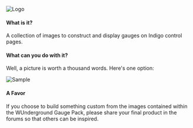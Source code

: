 ![Logo](https://github.com/DaveL17/WUnderground_Gauge_Pack/wiki/img/WGP_Logo.png)

#### What is it?
A collection of images to construct and display gauges on Indigo 
control pages.

#### What can you do with it?
Well, a picture is worth a thousand words. Here's one option:  

![Sample](https://github.com/DaveL17/WUnderground_Gauge_Pack/wiki/img/sample.png)

#### A Favor
If you choose to build something custom from the images contained 
within the WUnderground Gauge Pack, please share your final 
product in the forums so that others can be inspired.
